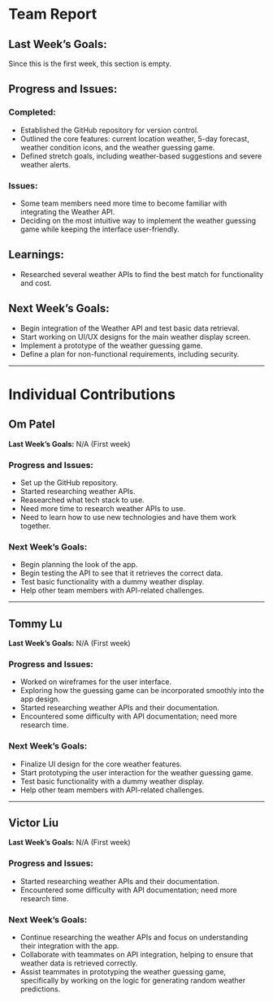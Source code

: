 # Team Report

## Last Week’s Goals:
Since this is the first week, this section is empty.

## Progress and Issues:

### Completed:
- Established the GitHub repository for version control.
- Outlined the core features: current location weather, 5-day forecast, weather condition icons, and the weather guessing game.
- Defined stretch goals, including weather-based suggestions and severe weather alerts.

### Issues:
- Some team members need more time to become familiar with integrating the Weather API.
- Deciding on the most intuitive way to implement the weather guessing game while keeping the interface user-friendly.

## Learnings:
- Researched several weather APIs to find the best match for functionality and cost.

## Next Week’s Goals:
- Begin integration of the Weather API and test basic data retrieval.
- Start working on UI/UX designs for the main weather display screen.
- Implement a prototype of the weather guessing game.
- Define a plan for non-functional requirements, including security.

---

# Individual Contributions

## Om Patel
**Last Week’s Goals:** N/A (First week)

### Progress and Issues:
- Set up the GitHub repository.
- Started researching weather APIs.
- Reasearched what tech stack to use.
- Need more time to research weather APIs to use.
- Need to learn how to use new technologies and have them work together.

### Next Week’s Goals:
- Begin planning the look of the app.
- Begin testing the API to see that it retrieves the correct data.
- Test basic functionality with a dummy weather display.
- Help other team members with API-related challenges.

---

## Tommy Lu
**Last Week’s Goals:** N/A (First week)

### Progress and Issues:
- Worked on wireframes for the user interface.
- Exploring how the guessing game can be incorporated smoothly into the app design.
- Started researching weather APIs and their documentation.
- Encountered some difficulty with API documentation; need more research time.

### Next Week’s Goals:
- Finalize UI design for the core weather features.
- Start prototyping the user interaction for the weather guessing game.
- Test basic functionality with a dummy weather display.
- Help other team members with API-related challenges.

---

## Victor Liu
**Last Week’s Goals:** N/A (First week)

### Progress and Issues:
- Started researching weather APIs and their documentation.
- Encountered some difficulty with API documentation; need more research time.

### Next Week’s Goals:
- Continue researching the weather APIs and focus on understanding their integration with the app.
- Collaborate with teammates on API integration, helping to ensure that weather data is retrieved correctly.
- Assist teammates in prototyping the weather guessing game, specifically by working on the logic for generating random weather predictions.
